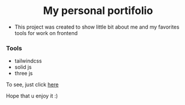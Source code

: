 <h1 align='center'>My personal portifolio</h1>

- This project was created to show little bit about me and my favorites tools for work on frontend


### Tools

- tailwindcss
- solid js 
- three js

To see, just click <a href='https://portifolio-rosy-three.vercel.app/' target='_blank'>here</a>

Hope that u enjoy it :)
